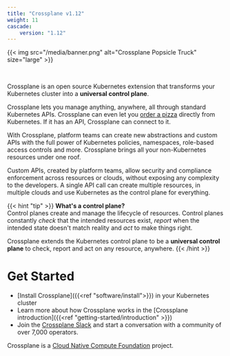 ```yaml
---
title: "Crossplane v1.12"
weight: 11
cascade:
    version: "1.12"
---
```


{{< img src="/media/banner.png" alt="Crossplane Popsicle Truck" size="large" >}}

<br />

Crossplane is an open source Kubernetes extension that transforms your Kubernetes 
cluster into a **universal control plane**. 

Crossplane lets you manage anything, anywhere, all through standard Kubernetes
APIs. Crossplane can even let you 
[order a pizza](https://blog.crossplane.io/providers-101-ordering-pizza-with-kubernetes-and-crossplane/) 
directly from Kubernetes. If it has an API, Crossplane can connect to it. 

With Crossplane, platform teams can create new abstractions and custom
APIs with the full power of Kubernetes policies, namespaces, role-based access
controls and more. Crossplane brings all your non-Kubernetes resources under
one roof.

Custom APIs, created by platform teams, allow security and compliance
enforcement across resources or clouds, without exposing any complexity to the
developers. A single API call can create multiple resources, in multiple clouds
and use Kubernetes as the control plane for everything.

{{< hint "tip" >}}
**What's a control plane?**  
Control planes create and manage the lifecycle of resources. Control planes
constantly _check_ that the intended resources exist, _report_ when the intended
state doesn't match reality and _act_ to make things right. 

Crossplane extends the Kubernetes control plane to be a **universal control
plane** to check, report and act on any resource, anywhere. 
{{< /hint >}}


# Get Started
* [Install Crossplane]({{<ref "software/install">}}) in your Kubernetes cluster
* Learn more about how Crossplane works in the 
[Crossplane introduction]({{<ref "getting-started/introduction" >}})
* Join the [Crossplane Slack](https://slack.crossplane.io/) and start a
conversation with a community of over 7,000 operators.


Crossplane is a [Cloud Native Compute Foundation](https://www.cncf.io/) project.
